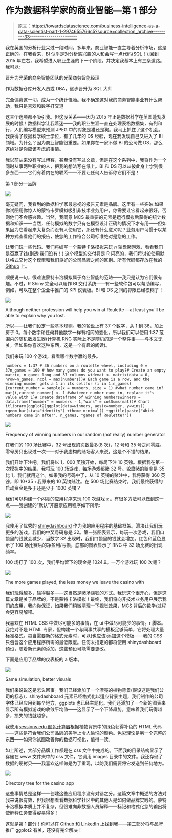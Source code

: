 # 作为数据科学家的商业智能—第 1 部分

> 原文：<https://towardsdatascience.com/business-intelligence-as-a-data-scientist-part-1-2974655766c5?source=collection_archive---------33----------------------->

我在英国的分析行业呆过一段时间。多年来，商业智能一直主导着分析市场，这是正确的。在我看来，BI 似乎是对分析感兴趣的人和会写一点代码(SQL！).回到 2015 年左右，我希望进入职业生涯的下一个阶段，并决定我基本上有三条道路。我可以:

晋升为光荣的商务智能团队的光荣商务智能经理

作为数据仓库开发人员或 DBA，逐步晋升为 SQL 大师

完全偏离这一切，成为一个统计怪胎。我不确定这对我的商务智能事业有什么帮助，我只是喜欢和数字打交道

这三个选项都不吸引我。但这没关系——因为 2015 年正是数据科学在英国蓬勃发展的时候！数据科学让我着迷——我的职业生涯一直在处理表格数据集，有列和行，人们编写模型来预测 JPEG 中的对象是猫还是狗。我马上抓住了这个机会。我获得了数据科学硕士学位，有了几年的 DS 经验，现在我发现自己又进入了 BI 领域。为什么？因为商业智能很重要。如果你在一家不做 BI 的公司做 DS，那么这绝对是你应该考虑的事情。

我以前从来没有写过博客，甚至没有写过文章，但是在这个系列中，我将作为一个同时从事两种职业的人，把我的想法写在纸上。BI 和 DS 可以从彼此身上学到很多东西——它们有着内在的联系——不要让任何人告诉你它们不是！

第 1 部分—品牌

![](img/09043a4d4eb19f332b753fb974b7cc28.png)

毫无疑问，我看到的数据科学家最忽视的报告元素是品牌。这里有一些突破:如果你试图用你惊人的蒙特卡罗模拟吸引非技术业务用户，你需要让它看起来很好，否则他们不会感兴趣。当然，我同意 MCS 最重要的元素是运行模拟后获得的统计数据和知识——当然，任何模拟的数字只有在模型设计正确的情况下才有用——但如果因为它看起来太复杂而没有人使用它，那还有什么意义呢？业务用户习惯于以某种方式查看他们的报告，使您的工作符合公司标准绝对是您的工作。

让我们玩一些代码。我们将编写一个蒙特卡洛模拟来玩 *n* 轮盘赌游戏，看看我们是否赢了钱(剧透:我们没有！).这个模型的交付将是 R 闪亮的，我们将讨论使用默认格式交付这个模型和我们良好的公司品牌之间的区别。所有代码都存放在我的 [Github](https://github.com/shaun-parker/shiny-template) 上。

顺便说一句，很难说蒙特卡洛模拟属于商业智能的范畴——我只是认为它们很有趣。不过，R Shiny 完全可以用作 BI 交付系统——有一些软件包可以帮助编写，例如，可以在整个企业中推广的 KPI 仪表板。BI 和 DS 之间的界限已经模糊了！

![](img/c2ed226af5d27d322e33ccd6a0309c40.png)

Although neither profession will help you win at Roulette —at least you’ll be able to explain why you lost.

所以——让我们设定一些基本规则。我的轮盘上有 37 个数字，从 1 到 36，加上房子 0。每个数字和任何其他数字一样有相同的变化，所以我们可以使用 1:37 范围内的随机数发生器(计算机 RNG 实际上不是随机的是一个[整件事](https://qrng.anu.edu.au/)——与本文无关，但如果你喜欢这种东西，这是一个有趣的阅读)。

我们来玩 100 个游戏，看看哪个数字赢的最多。

```
numbers = 1:37 # 36 numbers on a roulette wheel, including 0 = 37n_games = 100 # how many games do you want to play?# Create an empty matrix, n_games long and 37 columns widemat <- matrix(data = 0, nrow=n_games, ncol = max(numbers))# Each game is a row, and the winning number gets a 1 in its cellfor (i in 1:n_games) {current_number = sample(x = numbers, size = 1) #what number came in?mat[i,current_number] <- 1 #whatever number came in, replace it's value with 1}# Create dataframe of winning numberswinners = data.frame("number" = numbers - 1,"wins" = colSums(mat))# Chart itlibrary(ggplot2)ggplot(data=winners, aes(x=number, y=wins)) +geom_bar(stat="identity") +theme_minimal() +ggtitle(paste("Which numbers came in after", n_games, "games of Roulette?"))
```

![](img/e914a050fc73e47406c67de0ac5a22f6.png)

Frequency of winning numbers in our random (not really) number generator

在我们的 100 场比赛中，32 号出现的次数最多(8 次)，12 号和 35 号之间零胜。零号房只出现过一次——对于我虚构的赌场客人来说，这是个不错的结果。

我们开始下注吧。我们将以 1，000 英镑开始，每局下注 10 英镑。根据我在第一次模拟中的结果，我将玩 100 场游戏，每场游戏都赌 32 号。轮盘赌的赔率是 35 比 1，我们就用这个。如果我的号码中了，从 10 英镑的赌注中，我将获得 360 英镑，即 10*35 +我原来的 10 英镑赌注。在 500 场比赛结束时，我们最终获得的启动资金是多于还是少于 1000 英镑？

我们可以构建一个闪亮的应用程序来玩 100 次游戏 *x* 。有很多方法可以做到这一点——我创建的“默认”非股票应用程序如下所示:

![](img/dd14c7b270aba6e8145c3c624001e3f4.png)

我使用了优秀的 [shinydashboard](https://rstudio.github.io/shinydashboard/) 作为我的应用程序的基础框架。滑块让我们玩更多的游戏，我们的中奖号码总是 32。第一张图表显示，每玩一次游戏，我们口袋里的钱就会减少，当数字 32 出现时，我们口袋里的钱就会增加。红色和蓝色显示了 100 场比赛后的净盈利/亏损，底部的图表显示了 RNG 中 32 场比赛的出现频率。

100 场打了 100 次，我们平均留下的现金是 1024.9。一万个游戏玩 100 次呢？

![](img/ee603d8d201a3de22eba24ad66205dc0.png)

The more games played, the less money we leave the casino with

我们玩得越多，输得越多——这当然是赌场赚钱的方式。我玩这个很开心，但是这篇文章是关于品牌的，不是蒙特卡洛模拟！最终，我们将向非技术业务用户展示我们的应用，我向你保证，如果我们稍微清理一下视觉效果，MCS 背后的数学/过程会更容易解释。

我喜欢在 HTML CSS 中做尽可能多的事情，在 ui 中做尽可能少的事情。r 脚本。我绝对不是 HTML 专家，但构建一个与同事共享的模板足够简单，它将处理大量标准格式。每当需要新的格式元素时，可以(也应该)添加这个模板——我的 CSS 只包含这个应用程序所需的最低限度。任何未指定的都将使用 shinydashboard 预设，随着新元素的添加，这些预设可能需要更改。

下面是应用了品牌的仪表板的 a 版本。

![](img/3acdd27d17b8070679217b47e527e36e.png)

Same simulation, better visuals

我们来说说这是怎么回事。我们已经添加了一个漂亮的植物背景(假设这是我们公司的标志)，shinydashboard 元素已经格式化以适应背景主题，我们制作的公司字体已经应用到每个地方，ggplots 也已经主题化。我们还添加了一个新的图表来显示所有模拟游戏的收敛平均值——这显示了一个下降趋势，意味着我们玩得越多，损失的钱就越多。

我使用[sessions.edu 颜色计算器](https://www.sessions.edu/color-calculator/)根据植物背景中的绿色获得补色的 HTML 代码——这些是符合我们公司品牌的美学上令人愉悦的颜色。[色彩理论](https://en.wikipedia.org/wiki/Color_theory)是另一个完整的东西——如果你试图改善你的数据可视化，值得一读。

如上所述，大部分品牌工作都是在 css 文件中完成的。下面我的目录结构显示了存储在 www 文件夹中的 css 文件，它调用 images 目录中的文件。我还存储了数据的硬拷贝——我喜欢这样做是为了重现，以防我们需要将它发送到任何地方。

![](img/5ec4a752197a6fa21f65ba53395dc9c6.png)

Directory tree for the casino app

这些事情总是这样——创建这些应用程序没有对错之分。这篇文章中概述的方法对我来说很有效，但我很想看看数据科学社区中的其他人是如何做品牌实践的。蒙特卡洛模拟本质上并不复杂，但很难向非数据人员解释——标记和格式化您的输出将使解释任务变得容易得多！

这就是第 1 部分！你可以在 [Github](https://github.com/shaun-parker/) 和 [LinkedIn](https://www.linkedin.com/in/shaun-parker-56353886/) 上找到我——第二部分将与品牌推广 ggplot2 有关，还没有完全解决！